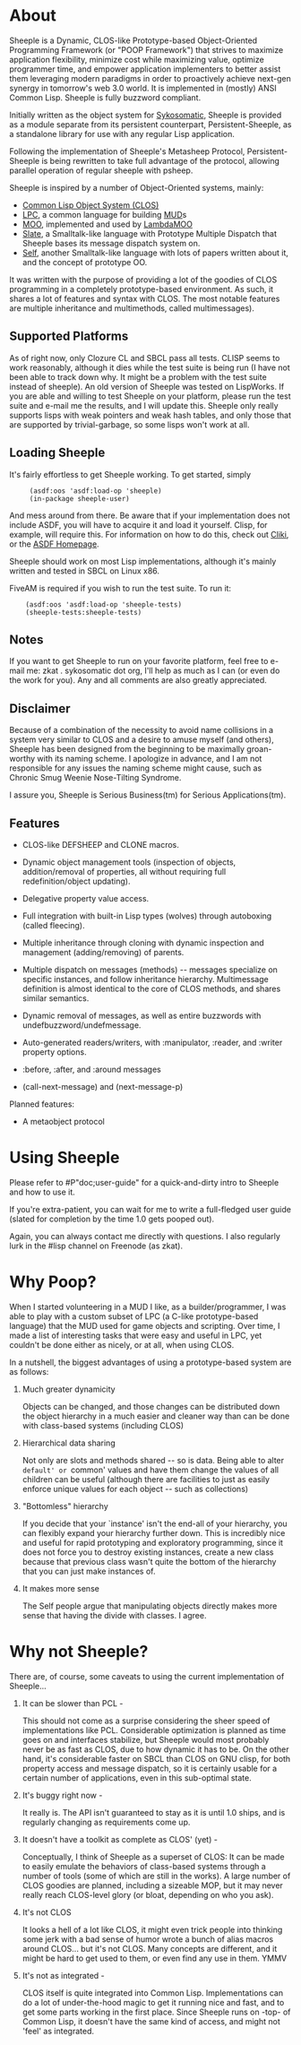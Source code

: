 About
=====

Sheeple is a Dynamic, CLOS-like Prototype-based Object-Oriented Programming Framework (or "POOP
Framework") that strives to maximize application flexibility, minimize cost while maximizing value,
optimize programmer time, and empower application implementers to better assist them leveraging
modern paradigms in order to proactively achieve next-gen synergy in tomorrow's web 3.0 world. It is
implemented in (mostly) ANSI Common Lisp. Sheeple is fully buzzword compliant.

Initially written as the object system for [Sykosomatic][9], Sheeple is provided as a module
separate from its persistent counterpart, Persistent-Sheeple, as a standalone library for use with
any regular Lisp application.

Following the implementation of Sheeple's Metasheep Protocol, Persistent-Sheeple is being rewritten
to take full advantage of the protocol, allowing parallel operation of regular sheeple with psheep.

Sheeple is inspired by a number of Object-Oriented systems, mainly:

* [Common Lisp Object System (CLOS)][3]
* [LPC][4], a common language for building [MUD][7]s
* [MOO][5], implemented and used by [LambdaMOO][8]
* [Slate][6], a Smalltalk-like language with Prototype Multiple Dispatch that Sheeple bases its
  message dispatch system on.
* [Self][10], another Smalltalk-like language with lots of papers written about it, and the concept
  of prototype OO.

[3]: http://en.wikipedia.org/wiki/CLOS
[4]: http://en.wikipedia.org/wiki/LPC_(programming_language)
[5]: http://en.wikipedia.org/wiki/MOO_programming_language
[6]: http://slatelanguage.org/
[7]: http://en.wikipedia.org/wiki/MUD
[8]: http://en.wikipedia.org/wiki/Lambdamoo
[9]: http://github.com/zkat/sykosomatic/
[10]: http://research.sun.com/self/

It was written with the purpose of providing a lot of the goodies of CLOS programming in a
completely prototype-based environment. As such, it shares a lot of features and syntax with
CLOS. The most notable features are multiple inheritance and multimethods, called multimessages).

Supported Platforms
-------------------
As of right now, only Clozure CL and SBCL pass all tests. CLISP seems to work reasonably, although
it dies while the test suite is being run (I have not been able to track down why. It might be a
problem with the test suite instead of sheeple). An old version of Sheeple was tested on
LispWorks. If you are able and willing to test Sheeple on your platform, please run the test suite
and e-mail me the results, and I will update this.  Sheeple only really supports lisps with weak
pointers and weak hash tables, and only those that are supported by trivial-garbage, so some lisps
won't work at all.

Loading Sheeple
---------------
It's fairly effortless to get Sheeple working. To get started, simply

         (asdf:oos 'asdf:load-op 'sheeple)
         (in-package sheeple-user)

And mess around from there. Be aware that if your implementation does not include ASDF, you will
have to acquire it and load it yourself. Clisp, for example, will require this.
For information on how to do this, check out [Cliki][1], or the [ASDF Homepage][2].

[1]: http://www.cliki.net/asdf
[2]: http://common-lisp.net/project/asdf/

Sheeple should work on most Lisp implementations, although it's mainly written and tested in SBCL on
Linux x86.

FiveAM is required if you wish to run the test suite. To run it:
        
        (asdf:oos 'asdf:load-op 'sheeple-tests)
        (sheeple-tests:sheeple-tests)


Notes
-----
If you want to get Sheeple to run on your favorite platform, feel free to e-mail me: zkat
. sykosomatic dot org, I'll help as much as I can (or even do the work for you). Any and all
comments are also greatly appreciated.


Disclaimer
----------
Because of a combination of the necessity to avoid name collisions in a system very similar to CLOS
and a desire to amuse myself (and others), Sheeple has been designed from the beginning to be
maximally groan-worthy with its naming scheme. I apologize in advance, and I am not responsible for
any issues the naming scheme might cause, such as Chronic Smug Weenie Nose-Tilting Syndrome.

I assure you, Sheeple is Serious Business(tm) for Serious Applications(tm).


Features
--------

* CLOS-like DEFSHEEP and CLONE macros.

* Dynamic object management tools (inspection of objects, addition/removal of properties, all
  without requiring full redefinition/object updating).

* Delegative property value access.

* Full integration with built-in Lisp types (wolves) through autoboxing (called fleecing).

* Multiple inheritance through cloning with dynamic inspection and management (adding/removing) of
  parents.

* Multiple dispatch on messages (methods) -- messages specialize on specific instances, and follow
  inheritance hierarchy. Multimessage definition is almost identical to the core of CLOS methods,
  and shares similar semantics.

* Dynamic removal of messages, as well as entire buzzwords with undefbuzzword/undefmessage.

* Auto-generated readers/writers, with :manipulator, :reader, and :writer property options.

* :before, :after, and :around messages

* (call-next-message) and (next-message-p)

Planned features:

* A metaobject protocol


Using Sheeple
=============

Please refer to #P"doc;user-guide" for a quick-and-dirty intro to Sheeple and how to use it.

If you're extra-patient, you can wait for me to write a full-fledged user guide (slated for
completion by the time 1.0 gets pooped out).

Again, you can always contact me directly with questions. I also regularly lurk in the #lisp channel
on Freenode (as zkat).


Why Poop?
=========

When I started volunteering in a MUD I like, as a builder/programmer, I was able to play with a
custom subset of LPC (a C-like prototype-based language) that the MUD used for game objects and
scripting. Over time, I made a list of interesting tasks that were easy and useful in LPC, yet
couldn't be done either as nicely, or at all, when using CLOS.

In a nutshell, the biggest advantages of using a prototype-based system are as follows:

1. Much greater dynamicity
 
      Objects can be changed, and those changes can be distributed down the object hierarchy in a
      much easier and cleaner way than can be done with class-based systems (including CLOS)

2. Hierarchical data sharing
      
      Not only are slots and methods shared -- so is data. Being able to alter `default' or `common'
      values and have them change the values of all children can be useful (although there are
      facilities to just as easily enforce unique values for each object -- such as collections)

3. "Bottomless" hierarchy
      
      If you decide that your `instance' isn't the end-all of your hierarchy, you can flexibly
      expand your hierarchy further down. This is incredibly nice and useful for rapid prototyping
      and exploratory programming, since it does not force you to destroy existing instances, create
      a new class because that previous class wasn't quite the bottom of the hierarchy that you can
      just make instances of.

4. It makes more sense
 
      The Self people argue that manipulating objects directly makes more sense that having the
      divide with classes. I agree.


Why not Sheeple?
================
There are, of course, some caveats to using the current implementation of Sheeple...

1. It can be slower than PCL -
   
     This should not come as a surprise considering the sheer speed of implementations like
     PCL. Considerable optimization is planned as time goes on and interfaces stabilize, but Sheeple
     would most probably never be as fast as CLOS, due to how dynamic it has to be. On the other
     hand, it's considerable faster on SBCL than CLOS on GNU clisp, for both property access and
     message dispatch, so it is certainly usable for a certain number of applications, even in this
     sub-optimal state.

2. It's buggy right now -

     It really is. The API isn't guaranteed to stay as it is until 1.0 ships, and is regularly
     changing as requirements come up.

3. It doesn't have a toolkit as complete as CLOS' (yet) -

     Conceptually, I think of Sheeple as a superset of CLOS: It can be made to easily emulate the
     behaviors of class-based systems through a number of tools (some of which are still in the
     works). A large number of CLOS goodies are planned, including a sizeable MOP, but it may never
     really reach CLOS-level glory (or bloat, depending on who you ask).

4. It's not CLOS

     It looks a hell of a lot like CLOS, it might even trick people into thinking some jerk with a
     bad sense of humor wrote a bunch of alias macros around CLOS... but it's not CLOS. Many
     concepts are different, and it might be hard to get used to them, or even find any use in
     them. YMMV

5. It's not as integrated - 
     
     CLOS itself is quite integrated into Common Lisp. Implementations can do a lot of
     under-the-hood magic to get it running nice and fast, and to get some parts working in the
     first place. Since Sheeple runs on -top- of Common Lisp, it doesn't have the same kind of
     access, and might not 'feel' as integrated.
